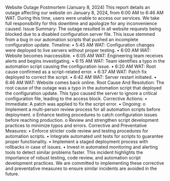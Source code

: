 Website Outage Postmortem (January 8, 2024)
This report details an outage affecting our website on January 8, 2024, from 6:00 AM to 6:46 AM WAT. During this time, users were unable to access our services. We take full responsibility for this downtime and apologize for any inconvenience caused.
Issue Summary:
The outage resulted in all website requests being blocked due to a disabled configuration server file. This issue stemmed from a bug in our automation scripts that pushed an incomplete configuration update.
Timeline:
•	5:45 AM WAT: Configuration changes were deployed to live servers without proper testing.
•	6:00 AM WAT: Website becomes inaccessible.
•	6:05 AM WAT: Engineering team receives alerts and begins investigating.
•	6:15 AM WAT: Team identifies a typo in the automation script causing the configuration issue.
•	6:20 AM WAT: Root cause confirmed as a script-related error.
•	6:37 AM WAT: Patch fix deployed to correct the script.
•	6:42 AM WAT: Server restart initiated.
•	6:46 AM WAT: Website comes back online.
Root Cause And Resolution:
The root cause of the outage was a typo in the automation script that deployed the configuration update. This typo caused the server to ignore a critical configuration file, leading to the access block.
Corrective Actions:
•	Immediate: A patch was applied to fix the script error.
•	Ongoing:
o	Implement a multi-person review process for all automation scripts before deployment.
o	Enhance testing procedures to catch configuration issues before reaching production.
o	Review and strengthen script development practices to minimize typos and errors.
Corrective and Preventative Measures:
•	Enforce stricter code review and testing procedures for automation scripts.
•	Integrate automated unit tests for scripts to guarantee proper functionality.
•	Implement a staged deployment process with rollbacks in case of issues.
•	Invest in automated monitoring and alerting tools to detect similar problems faster.
This incident highlights the importance of robust testing, code review, and automation script development practices. We are committed to implementing these corrective and preventative measures to ensure similar incidents are avoided in the future.

